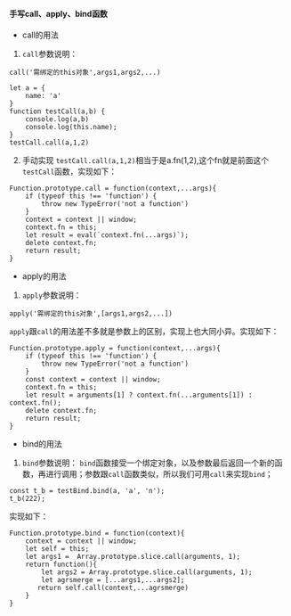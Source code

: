 #### 手写call、apply、bind函数
- call的用法
1. `call`参数说明：
```
call('需绑定的this对象',args1,args2,...)
```

```
let a = {
    name: 'a'
}
function testCall(a,b) {
    console.log(a,b)
    console.log(this.name);
}
testCall.call(a,1,2)
```
2. 手动实现
`testCall.call(a,1,2)`相当于是a.fn(1,2),这个fn就是前面这个`testCall`函数，实现如下：
```
Function.prototype.call = function(context,...args){
    if (typeof this !== 'function') {
        throw new TypeError('not a function')
    }
    context = context || window;
    context.fn = this;
    let result = eval(`context.fn(...args)`);
    delete context.fn;
    return result;
}
```
- apply的用法
1. `apply`参数说明：
```
apply('需绑定的this对象',[args1,args2,...])
```
`apply`跟`call`的用法差不多就是参数上的区别，实现上也大同小异。实现如下：
```
Function.prototype.apply = function(context,...args){
    if (typeof this !== 'function') {
        throw new TypeError('not a function')
    }
    const context = context || window;
    context.fn = this;
    let result = arguments[1] ? context.fn(...arguments[1]) : context.fn();
    delete context.fn;
    return result;
}
```
- bind的用法
1. `bind`参数说明：
`bind`函数接受一个绑定对象，以及参数最后返回一个新的函数，再进行调用；参数跟`call`函数类似，所以我们可用`call`来实现`bind`；
```
const t_b = testBind.bind(a, 'a', 'n');
t_b(222);
```
实现如下：
```
Function.prototype.bind = function(context){
    context = context || window;
    let self = this;
    let args1 =  Array.prototype.slice.call(arguments, 1);
    return function(){
        let args2 = Array.prototype.slice.call(arguments, 1);
        let agrsmerge = [...args1,...args2];
       return self.call(context,...agrsmerge)
    }
}
```


